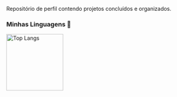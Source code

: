 Repositório de perfil contendo projetos concluídos e organizados.

### Minhas Linguagens 📝

<p align="left">
  <a href="https://github.com/anuraghazra/github-readme-stats">
    <img alt="Top Langs" height="150px" src="https://github-readme-stats.vercel.app/api/top-langs/?username=KamillaRosa1&layout=compact&langs_count=10&theme=transparent&hide=html,css&bg_color=0D1117&title_color=FFB000&text_color=C9D1D9"/>
  </a>
</p>

<!--
### Minhas Estatísticas 📈

<p align="left">
  <img src="https://github-readme-stats.vercel.app/api?username=KamillaRosa1&show_icons=true&locale=pt-br&theme=transparent&bg_color=0D1117&title_color=FFB000&text_color=C9D1D9" alt="Estatísticas do GitHub" />
</p>

<p align="left">

  <img src="https://github-readme-stats.vercel.app/api?username=KamillaRosa1&show_icons=true&locale=pt-br&theme=transparent&bg_color=0D1117&title_color=FFB000&text_color=C9D1D9" alt="Estatísticas do GitHub" />
  
  <img alt="Top Langs" height="150px" src="https://github-readme-stats.vercel.app/api/top-langs/?username=KamillaRosa1&layout=compact&langs_count=10&theme=transparent&hide=html,css&bg_color=0D1117&title_color=FFB000&text_color=C9D1D9"/>

</p>

-->
<!--
**KamillaRosa1/KamillaRosa1** is a ✨ _special_ ✨ repository because its `README.md` (this file) appears on your GitHub profile.

Here are some ideas to get you started:

- 🔭 I’m currently working on ... 
- 🌱 I’m currently learning ...
- 👯 I’m looking to collaborate on ...
- 🤔 I’m looking for help with ...
- 💬 Ask me about ...
- 📫 How to reach me: ...
- 😄 Pronouns: ...
- ⚡ Fun fact: ...
-->
